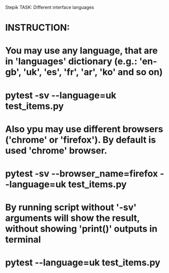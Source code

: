 Stepik TASK:
    Different interface languages

# INSTRUCTION:

# You may use any language, that are in 'languages' dictionary (e.g.: 'en-gb', 'uk', 'es', 'fr', 'ar', 'ko' and so on)
#    pytest -sv --language=uk test_items.py

# Also ypu may use different browsers ('chrome' or 'firefox'). By default is used 'chrome' browser.
#    pytest -sv --browser_name=firefox --language=uk test_items.py

# By running script without '-sv' arguments will show the result, without showing 'print()' outputs in terminal
#    pytest --language=uk test_items.py
